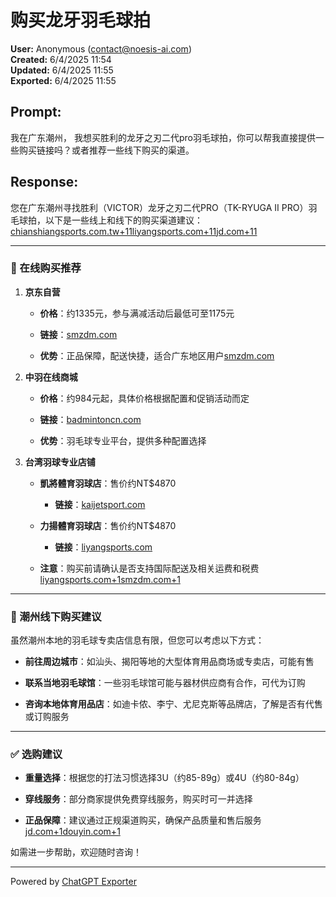 # 购买龙牙羽毛球拍

**User:** Anonymous (contact@noesis-ai.com)  
**Created:** 6/4/2025 11:54  
**Updated:** 6/4/2025 11:55  
**Exported:** 6/4/2025 11:55  

## Prompt:
我在广东潮州， 我想买胜利的龙牙之刃二代pro羽毛球拍，你可以帮我直接提供一些购买链接吗？或者推荐一些线下购买的渠道。

## Response:
您在广东潮州寻找胜利（VICTOR）龙牙之刃二代PRO（TK-RYUGA II PRO）羽毛球拍，以下是一些线上和线下的购买渠道建议：[chianshiangsports.com.tw+11liyangsports.com+11jd.com+11](https://www.liyangsports.com/zh-TW/products/tk-ryuga-ii-pro?utm_source=chatgpt.com)

* * *

### 🛒 在线购买推荐

1.  **京东自营**
    
    *   **价格**：约1335元，参与满减活动后最低可至1175元
        
    *   **链接**：[smzdm.com](https://www.smzdm.com/p/140610325/?utm_source=chatgpt.com)
        
    *   **优势**：正品保障，配送快捷，适合广东地区用户[smzdm.com](https://www.smzdm.com/p/140610325/?utm_source=chatgpt.com)
        
2.  **中羽在线商城**
    
    *   **价格**：约984元起，具体价格根据配置和促销活动而定
        
    *   **链接**：[badmintoncn.com](https://www.badmintoncn.com/cbo_eq/view_buy.php?eid=17816&utm_source=chatgpt.com)
        
    *   **优势**：羽毛球专业平台，提供多种配置选择
        
3.  **台湾羽球专业店铺**
    
    *   **凱將體育羽球店**：售价约NT$4870
        
        *   **链接**：[kaijetsport.com](https://www.kaijetsport.com/zh-TW/products/victor-ryuga-ii-pro?srsltid=AfmBOop7ahlVqg5_-O9jzpbguL__tfImuCAkcz5fyCeh4J3xQKscEiD-&utm_source=chatgpt.com)
            
    *   **力揚體育羽球店**：售价约NT$4870
        
        *   **链接**：[liyangsports.com](https://www.liyangsports.com/zh-TW/products/tk-ryuga-ii-pro?utm_source=chatgpt.com)
            
    *   **注意**：购买前请确认是否支持国际配送及相关运费和税费[liyangsports.com+1smzdm.com+1](https://www.liyangsports.com/zh-TW/products/tk-ryuga-ii-pro?utm_source=chatgpt.com)
        

* * *

### 🏬 潮州线下购买建议

虽然潮州本地的羽毛球专卖店信息有限，但您可以考虑以下方式：

*   **前往周边城市**：如汕头、揭阳等地的大型体育用品商场或专卖店，可能有售
    
*   **联系当地羽毛球馆**：一些羽毛球馆可能与器材供应商有合作，可代为订购
    
*   **咨询本地体育用品店**：如迪卡侬、李宁、尤尼克斯等品牌店，了解是否有代售或订购服务
    

* * *

### ✅ 选购建议

*   **重量选择**：根据您的打法习惯选择3U（约85-89g）或4U（约80-84g）
    
*   **穿线服务**：部分商家提供免费穿线服务，购买时可一并选择
    
*   **正品保障**：建议通过正规渠道购买，确保产品质量和售后服务[jd.com+1douyin.com+1](https://www.jd.com/jiage/1318255148a88a8d4784.html?utm_source=chatgpt.com)
    

如需进一步帮助，欢迎随时咨询！



---
Powered by [ChatGPT Exporter](https://www.chatgptexporter.com)